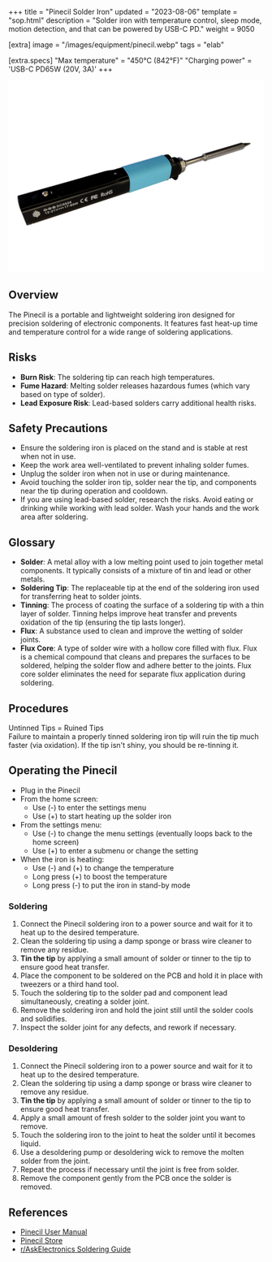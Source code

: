 +++
title = "Pinecil Solder Iron"
updated = "2023-08-06"
template = "sop.html"
description = "Solder iron with temperature control, sleep mode, motion detection, and that can be powered by USB-C PD."
weight = 9050

[extra]
image = "/images/equipment/pinecil.webp"
tags = "elab"

[extra.specs]
"Max temperature" = "450°C (842°F)"
"Charging power" = 'USB-C PD65W (20V, 3A)'
+++

![](/images/equipment/pinecil.webp)

## Overview

The Pinecil is a portable and lightweight soldering iron designed for precision soldering of electronic components. It features fast heat-up time and temperature control for a wide range of soldering applications.

## Risks

- **Burn Risk**: The soldering tip can reach high temperatures.
- **Fume Hazard**: Melting solder releases hazardous fumes (which vary based on type of solder).
- **Lead Exposure Risk**: Lead-based solders carry additional health risks. 

## Safety Precautions

- Ensure the soldering iron is placed on the stand and is stable at rest when not in use.
- Keep the work area well-ventilated to prevent inhaling solder fumes.
- Unplug the solder iron when not in use or during maintenance.
- Avoid touching the solder iron tip, solder near the tip, and components near the tip during operation and cooldown.
- If you are using lead-based solder, research the risks. Avoid eating or drinking while working with lead solder. Wash your hands and the work area after soldering.

## Glossary

- **Solder**: A metal alloy with a low melting point used to join together metal components. It typically consists of a mixture of tin and lead or other metals.
- **Soldering Tip**: The replaceable tip at the end of the soldering iron used for transferring heat to solder joints.
- **Tinning**: The process of coating the surface of a soldering tip with a thin layer of solder. Tinning helps improve heat transfer and prevents oxidation of the tip (ensuring the tip lasts longer).
- **Flux**: A substance used to clean and improve the wetting of solder joints.
- **Flux Core**: A type of solder wire with a hollow core filled with flux. Flux is a chemical compound that cleans and prepares the surfaces to be soldered, helping the solder flow and adhere better to the joints. Flux core solder eliminates the need for separate flux application during soldering.

## Procedures

<article class="message is-warning">
  <div class="message-header">Untinned Tips = Ruined Tips</div>
  <div class="message-body">
    Failure to maintain a properly tinned soldering iron tip will ruin the tip much faster (via oxidation). If the tip isn't shiny, you should be re-tinning it. 
  </div>
</article>

## Operating the Pinecil

- Plug in the Pinecil
- From the home screen:
	- Use (-) to enter the settings menu
	- Use (+) to start heating up the solder iron
- From the settings menu:
    - Use (-) to change the menu settings (eventually loops back to the home screen)
    - Use (+) to enter a submenu or change the setting
- When the iron is heating:
    - Use (-) and (+) to change the temperature
    - Long press (+) to boost the temperature
    - Long press (-) to put the iron in stand-by mode

### Soldering

1. Connect the Pinecil soldering iron to a power source and wait for it to heat up to the desired temperature.
2. Clean the soldering tip using a damp sponge or brass wire cleaner to remove any residue.
3. **Tin the tip** by applying a small amount of solder or tinner to the tip to ensure good heat transfer.
4. Place the component to be soldered on the PCB and hold it in place with tweezers or a third hand tool.
5. Touch the soldering tip to the solder pad and component lead simultaneously, creating a solder joint.
6. Remove the soldering iron and hold the joint still until the solder cools and solidifies.
7. Inspect the solder joint for any defects, and rework if necessary.

### Desoldering

1. Connect the Pinecil soldering iron to a power source and wait for it to heat up to the desired temperature.
2. Clean the soldering tip using a damp sponge or brass wire cleaner to remove any residue.
3. **Tin the tip** by applying a small amount of solder or tinner to the tip to ensure good heat transfer.
4. Apply a small amount of fresh solder to the solder joint you want to remove.
5. Touch the soldering iron to the joint to heat the solder until it becomes liquid.
6. Use a desoldering pump or desoldering wick to remove the molten solder from the joint.
7. Repeat the process if necessary until the joint is free from solder.
8. Remove the component gently from the PCB once the solder is removed.

## References

- [Pinecil User Manual](https://wiki.pine64.org/images/1/1f/USER_MANUAL_-_QUICK_START_PINECIL_multi_lang_EU%2BDE%2BFR.pdf)
- [Pinecil Store](https://pine64.com/product-category/pinecil/)
- [r/AskElectronics Soldering Guide](https://www.reddit.com/r/AskElectronics/wiki/soldering/)
